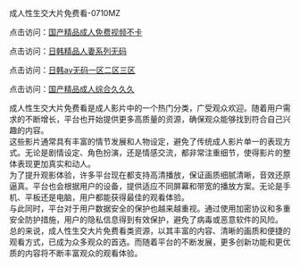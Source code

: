 成人性生交大片免费看-0710MZ

点击访问：<a href="https://heiliaozj3tjd.pages.dev">国产精品成人免费视频不卡</a>

点击访问：<a href="https://heiliaooxqkkct.pages.dev">日韩精品人妻系列无码</a>

点击访问：<a href="https://heiliaoow5kzm.pages.dev">日韩av无码一区二区三区</a>

点击访问：<a href="https://heiliaoxwd5i8.pages.dev">国产精品成人综合久久久</a>

成人性生交大片免费看是成人影片中的一个热门分类，广受观众欢迎。随着用户需求的不断增长，平台也开始提供更多高质量的资源，确保观众能够找到符合自己兴趣的内容。  
这些影片通常具有丰富的情节发展和人物设定，避免了传统成人影片单一的表现方式。无论是剧情设定、角色扮演，还是情感交流，都非常注重细节，使得影片的整体表现更加真实和动人。  
为了提升观影体验，许多平台现在都支持高清播放，保证画质细腻清晰，音效还原逼真。平台也会根据用户的设备，提供适应不同屏幕和带宽的播放方案。无论是手机、平板还是电脑，用户都能获得最佳的观看体验。  
与此同时，平台对于用户数据安全的保护也越来越重视。通过使用加密协议和多重安全防护措施，用户的隐私信息得到有效保护，避免了病毒或恶意软件的风险。  
总的来说，成人性生交大片免费看类资源，以其丰富的内容、清晰的画质和便捷的观看方式，已成为众多观众的首选。而随着平台的不断发展，更多创新功能和更优质的内容将不断丰富观众的观看体验。


<span style="display:none;">[Canonical link](https://github.com/aiy456547/ribenaa54509 )</span>
